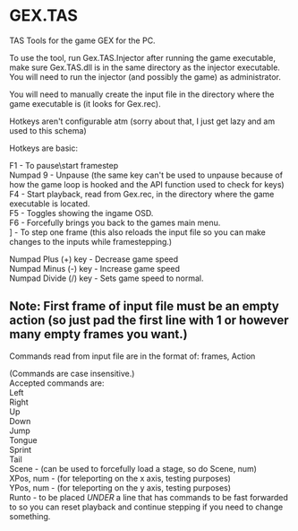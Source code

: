 # GEX.TAS
TAS Tools for the game GEX for the PC.

To use the tool, run Gex.TAS.Injector after running the game executable, make sure Gex.TAS.dll is in the same directory as the injector executable. You will need to run the injector (and possibly the game) as administrator.

You will need to manually create the input file in the directory where the game executable is (it looks for Gex.rec).

Hotkeys aren't configurable atm (sorry about that, I just get lazy and am used to this schema)

Hotkeys are basic:

F1 - To pause\start framestep <br />
Numpad 9 - Unpause (the same key can't be used to unpause because of how the game loop is hooked and the API function used to check for keys) <br />
F4 - Start playback, read from Gex.rec, in the directory where the game executable is located. <br />
F5 - Toggles showing the ingame OSD. <br />
F6 - Forcefully brings you back to the games main menu. <br />
] - To step one frame (this also reloads the input file so you can make changes to the inputs while framestepping.) <br />

Numpad Plus (+) key - Decrease game speed <br />
Numpad Minus (-) key - Increase game speed <br />
Numpad Divide (/) key - Sets game speed to normal. <br />

Note: First frame of input file must be an empty action (so just pad the first line with 1 or however many empty frames you want.)
--------------------------------------------------------
Commands read from input file are in the format of:
   frames, Action
   
(Commands are case insensitive.) <br />
Accepted commands are: <br />
    Left <br />
    Right <br />
    Up <br />
    Down <br />
    Jump <br />
    Tongue <br />
    Sprint <br />
    Tail <br />
    Scene - (can be used to forcefully load a stage, so do Scene, num) <br /> 
    XPos, num - (for teleporting on the x axis, testing purposes) <br />
    YPos, num - (for teleporting on the y axis, testing purposes) <br />
    Runto - to be placed *UNDER* a line that has commands to be fast forwarded to so you can reset playback and continue stepping if you need to change something. <br />
    
    
    
